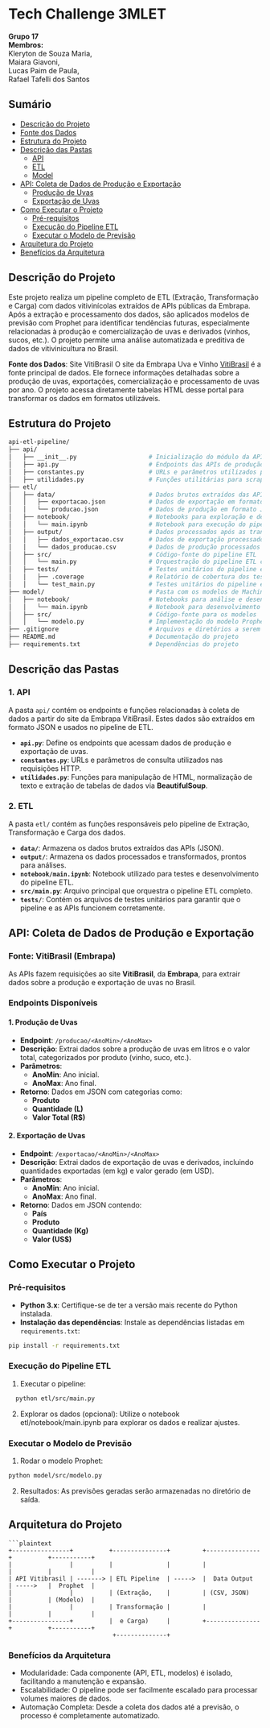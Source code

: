 # Tech Challenge 3MLET
**Grupo 17**<br/> 
**Membros:**<br/> 
Kleryton de Souza Maria,<br/> 
Maiara Giavoni,<br/> 
Lucas Paim de Paula,<br/> 
Rafael Tafelli dos Santos

## Sumário

- [Descrição do Projeto](#descrição-do-projeto)
- [Fonte dos Dados](#fonte-dos-dados)
- [Estrutura do Projeto](#estrutura-do-projeto)
- [Descrição das Pastas](#descrição-das-pastas)
  - [API](#1-api)
  - [ETL](#2-etl)
  - [Model](#3-model)
- [API: Coleta de Dados de Produção e Exportação](#api-coleta-de-dados-de-produção-e-exportação)
  - [Produção de Uvas](#1-produção-de-uvas)
  - [Exportação de Uvas](#2-exportação-de-uvas)
- [Como Executar o Projeto](#como-executar-o-projeto)
  - [Pré-requisitos](#pré-requisitos)
  - [Execução do Pipeline ETL](#execução-do-pipeline-etl)
  - [Executar o Modelo de Previsão](#executar-o-modelo-de-previsão)
- [Arquitetura do Projeto](#arquitetura-do-projeto)
- [Benefícios da Arquitetura](#benefícios-da-arquitetura)


## Descrição do Projeto

Este projeto realiza um pipeline completo de ETL (Extração, Transformação e Carga) com dados vitivinícolas extraídos de APIs públicas da Embrapa. Após a extração e processamento dos dados, são aplicados modelos de previsão com Prophet para identificar tendências futuras, especialmente relacionadas à produção e comercialização de uvas e derivados (vinhos, sucos, etc.). O projeto permite uma análise automatizada e preditiva de dados de vitivinicultura no Brasil.

**Fonte dos Dados**: Site VitiBrasil
O site da Embrapa Uva e Vinho [VitiBrasil](http://vitibrasil.cnpuv.embrapa.br/index.php?opcao=opt_01) é a fonte principal de dados. Ele fornece informações detalhadas sobre a produção de uvas, exportações, comercialização e processamento de uvas por ano. O projeto acessa diretamente tabelas HTML desse portal para transformar os dados em formatos utilizáveis.
                       
## Estrutura do Projeto

```bash
api-etl-pipeline/
├── api/
│   ├── __init__.py                    # Inicialização do módulo da API
│   ├── api.py                         # Endpoints das APIs de produção e exportação
│   ├── constantes.py                  # URLs e parâmetros utilizados pelas APIs
│   ├── utilidades.py                  # Funções utilitárias para scraping e normalização de dados
├── etl/
│   ├── data/                          # Dados brutos extraídos das APIs
│   │   ├── exportacao.json            # Dados de exportação em formato JSON
│   │   └── producao.json              # Dados de produção em formato JSON
│   ├── notebook/                      # Notebooks para exploração e desenvolvimento
│   │   └── main.ipynb                 # Notebook para execução do pipeline ETL
│   ├── output/                        # Dados processados após as transformações
│   │   ├── dados_exportacao.csv       # Dados de exportação processados
│   │   └── dados_producao.csv         # Dados de produção processados
│   ├── src/                           # Código-fonte do pipeline ETL
│   │   └── main.py                    # Orquestração do pipeline ETL completo
│   ├── tests/                         # Testes unitários do pipeline e APIs
│   │   ├── .coverage                  # Relatório de cobertura dos testes
│   │   └── test_main.py               # Testes unitários do pipeline e APIs
├── model/                             # Pasta com os modelos de Machine Learning
│   ├── notebook/                      # Notebooks para análise e desenvolvimento dos modelos
│   │   └── main.ipynb                 # Notebook para desenvolvimento do modelo Prophet
│   ├── src/                           # Código-fonte para os modelos
│   │   └── modelo.py                  # Implementação do modelo Prophet para previsão
├── .gitignore                         # Arquivos e diretórios a serem ignorados pelo Git
├── README.md                          # Documentação do projeto
├── requirements.txt                   # Dependências do projeto
```
## Descrição das Pastas

### 1. **API**
A pasta `api/` contém os endpoints e funções relacionadas à coleta de dados a partir do site da Embrapa VitiBrasil. Estes dados são extraídos em formato JSON e usados no pipeline de ETL.

- **`api.py`**: Define os endpoints que acessam dados de produção e exportação de uvas.
- **`constantes.py`**: URLs e parâmetros de consulta utilizados nas requisições HTTP.
- **`utilidades.py`**: Funções para manipulação de HTML, normalização de texto e extração de tabelas de dados via **BeautifulSoup**.

### 2. **ETL**
A pasta `etl/` contém as funções responsáveis pelo pipeline de Extração, Transformação e Carga dos dados.

- **`data/`**: Armazena os dados brutos extraídos das APIs (JSON).
- **`output/`**: Armazena os dados processados e transformados, prontos para análises.
- **`notebook/main.ipynb`**: Notebook utilizado para testes e desenvolvimento do pipeline ETL.
- **`src/main.py`**: Arquivo principal que orquestra o pipeline ETL completo.
- **`tests/`**: Contém os arquivos de testes unitários para garantir que o pipeline e as APIs funcionem corretamente.

## API: Coleta de Dados de Produção e Exportação

### Fonte: VitiBrasil (Embrapa)
As APIs fazem requisições ao site **VitiBrasil**, da **Embrapa**, para extrair dados sobre a produção e exportação de uvas no Brasil.

### Endpoints Disponíveis

#### 1. **Produção de Uvas**
- **Endpoint**: `/producao/<AnoMin>/<AnoMax>`
- **Descrição**: Extrai dados sobre a produção de uvas em litros e o valor total, categorizados por produto (vinho, suco, etc.).
- **Parâmetros**:
  - **AnoMin**: Ano inicial.
  - **AnoMax**: Ano final.
- **Retorno**: Dados em JSON com categorias como:
  - **Produto**
  - **Quantidade (L)**
  - **Valor Total (R$)**

#### 2. **Exportação de Uvas**
- **Endpoint**: `/exportacao/<AnoMin>/<AnoMax>`
- **Descrição**: Extrai dados de exportação de uvas e derivados, incluindo quantidades exportadas (em kg) e valor gerado (em USD).
- **Parâmetros**:
  - **AnoMin**: Ano inicial.
  - **AnoMax**: Ano final.
- **Retorno**: Dados em JSON contendo:
  - **País**
  - **Produto**
  - **Quantidade (Kg)**
  - **Valor (US$)**

## Como Executar o Projeto

### Pré-requisitos
- **Python 3.x**: Certifique-se de ter a versão mais recente do Python instalada.
- **Instalação das dependências**: Instale as dependências listadas em `requirements.txt`:

```bash
pip install -r requirements.txt
```

### Execução do Pipeline ETL
1.  Executar o pipeline:
```bash
  python etl/src/main.py
```
2. Explorar os dados (opcional): Utilize o notebook etl/notebook/main.ipynb para explorar os dados e realizar ajustes.

### Executar o Modelo de Previsão
1.  Rodar o modelo Prophet:
```bash
python model/src/modelo.py
```
2. Resultados: As previsões geradas serão armazenadas no diretório de saída.

## Arquitetura do Projeto 

```plaintext
```plaintext
+----------------+          +---------------+         +---------------+          +-----------+
|                |          |               |         |               |          |           |
| API Vitibrasil | -------> | ETL Pipeline  | ----->  |  Data Output  | ----->   |  Prophet  |
|                |          | (Extração,    |         | (CSV, JSON)   |          | (Modelo)  |
|                |          | Transformação |         |               |          |           |
+----------------+          |  e Carga)     |         +---------------+          +-----------+
                             +--------------+                                   
```

### Benefícios da Arquitetura
  -  Modularidade: Cada componente (API, ETL, modelos) é isolado, facilitando a manutenção e expansão.
  -  Escalabilidade: O pipeline pode ser facilmente escalado para processar volumes maiores de dados.
  -  Automação Completa: Desde a coleta dos dados até a previsão, o processo é completamente automatizado.

